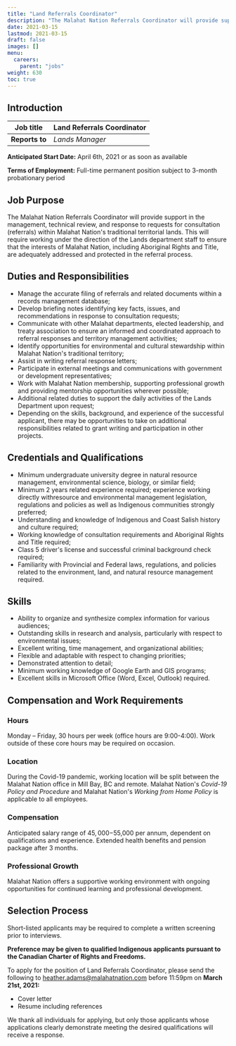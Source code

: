 ```yaml
---
title: "Land Referrals Coordinator"
description: "The Malahat Nation Referrals Coordinator will provide support in the management, technical review, and response to requests for consultation (referrals) within Malahat Nation&#39;s traditional territorial lands. This will require working under the direction of the Lands department staff to ensure that the interests of Malahat Nation, including Aboriginal Rights and Title, are adequately addressed and protected in the referral process."
date: 2021-03-15
lastmod: 2021-03-15
draft: false
images: []
menu:
  careers:
    parent: "jobs"
weight: 630
toc: true
---
```

## Introduction

| **Job title** | **Land Referrals Coordinator** |
| --- | --- |
| **Reports to** | _Lands Manager_ |

**Anticipated Start Date:** April 6th, 2021 or as soon as available

**Terms of Employment:** Full-time permanent position subject to 3-month probationary period

## Job Purpose

The Malahat Nation Referrals Coordinator will provide support in the management, technical review, and response to requests for consultation (referrals) within Malahat Nation&#39;s traditional territorial lands. This will require working under the direction of the Lands department staff to ensure that the interests of Malahat Nation, including Aboriginal Rights and Title, are adequately addressed and protected in the referral process.

## Duties and Responsibilities

- Manage the accurate filing of referrals and related documents within a records management database;
- Develop briefing notes identifying key facts, issues, and recommendations in response to consultation requests;
- Communicate with other Malahat departments, elected leadership, and treaty association to ensure an informed and coordinated approach to referral responses and territory management activities;
- Identify opportunities for environmental and cultural stewardship within Malahat Nation&#39;s traditional territory;
- Assist in writing referral response letters;
- Participate in external meetings and communications with government or development representatives;
- Work with Malahat Nation membership, supporting professional growth and providing mentorship opportunities wherever possible;
- Additional related duties to support the daily activities of the Lands Department upon request;
- Depending on the skills, background, and experience of the successful applicant, there may be opportunities to take on additional responsibilities related to grant writing and participation in other projects.

## Credentials and Qualifications

- Minimum undergraduate university degree in natural resource management, environmental science, biology, or similar field;
- Minimum 2 years related experience required; experience working directly withresource and environmental management legislation, regulations and policies as well as Indigenous communities strongly preferred;
- Understanding and knowledge of Indigenous and Coast Salish history and culture required;
- Working knowledge of consultation requirements and Aboriginal Rights and Title required;
- Class 5 driver&#39;s license and successful criminal background check required;
- Familiarity with Provincial and Federal laws, regulations, and policies related to the environment, land, and natural resource management required.

## Skills

- Ability to organize and synthesize complex information for various audiences;
- Outstanding skills in research and analysis, particularly with respect to environmental issues;
- Excellent writing, time management, and organizational abilities;
- Flexible and adaptable with respect to changing priorities;
- Demonstrated attention to detail;
- Minimum working knowledge of Google Earth and GIS programs;
- Excellent skills in Microsoft Office (Word, Excel, Outlook) required.

## Compensation and Work Requirements

### Hours
Monday – Friday, 30 hours per week (office hours are 9:00-4:00). Work outside of these core hours may be required on occasion.

### Location
During the Covid-19 pandemic, working location will be split between the Malahat Nation office in Mill Bay, BC and remote. Malahat Nation&#39;s _Covid-19 Policy and Procedure_ and Malahat Nation&#39;s _Working from Home Policy_ is applicable to all employees.

### Compensation
Anticipated salary range of $45,000-$55,000 per annum, dependent on qualifications and experience. Extended health benefits and pension package after 3 months.

### Professional Growth
Malahat Nation offers a supportive working environment with ongoing opportunities for continued learning and professional development.

## Selection Process

Short-listed applicants may be required to complete a written screening prior to interviews.

**Preference may be given to qualified Indigenous applicants pursuant to the Canadian Charter of Rights and Freedoms.**

To apply for the position of Land Referrals Coordinator, please send the following to [heather.adams@malahatnation.com](mailto:heather.adams@malahatnation.com) before 11:59pm on **March 21st, 2021:**

- Cover letter
- Resume including references

We thank all individuals for applying, but only those applicants whose applications clearly demonstrate meeting the desired qualifications will receive a response.
